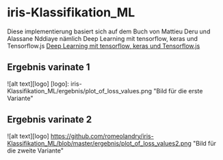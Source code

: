 # iris-Klassifikation_ML
Diese implementierung basiert sich auf dem Buch von Mattieu Deru und Alassane Nddiaye nämlich Deep Learning mit tensorflow, keras und Tensorflow.js [Deep Learning mit tensorflow, keras und Tensorflow.js](https://www.google.com/url?sa=t&rct=j&q=&esrc=s&source=web&cd=3&cad=rja&uact=8&ved=2ahUKEwidtIK-0tfkAhXQfFAKHQnPCCAQFjACegQIAhAC&url=https%3A%2F%2Fs3-eu-west-1.amazonaws.com%2Fgxmedia.galileo-press.de%2Fleseproben%2F4715%2Fleseprobe_rheinwerk_deep_learning_mit_tensorflow_keras_tensorflow-js.pdf&usg=AOvVaw1Stmjo6NgiyeyDJaKs_Mno)

## Ergebnis varinate 1 
 
![alt text][logo]
[logo]: iris-Klassifikation_ML/ergebnis/plot_of_loss_values.png "Bild für die erste Variante"

## Ergebnis varinate 2
 
![alt text][logo] https://github.com/romeolandry/iris-Klassifikation_ML/blob/master/ergebnis/plot_of_loss_values2.png "Bild für die zweite Variante"





